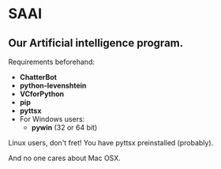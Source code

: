 # SAAI
## Our Artificial intelligence program.

Requirements beforehand:
- **ChatterBot**
- **python-levenshtein**
- **VCforPython**
- **pip**
- **pyttsx**
- For Windows users:
  - **pywin** (32 or 64 bit)

Linux users, don't fret! You have pyttsx preinstalled (probably).

And no one cares about Mac OSX.
